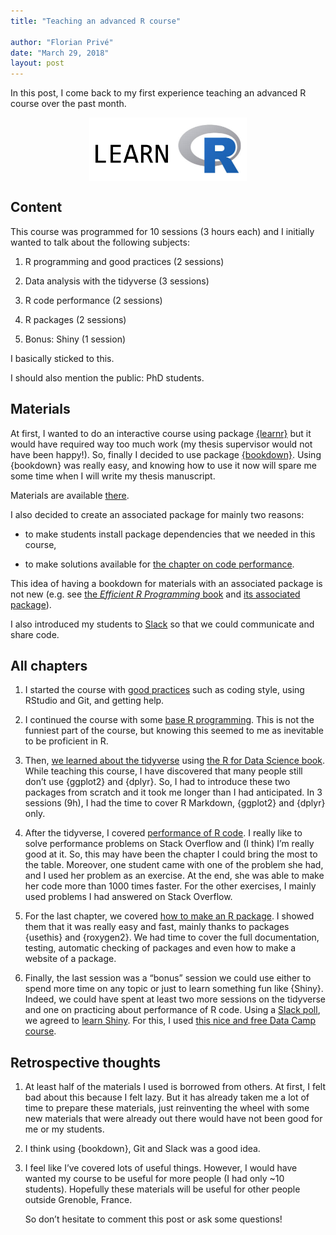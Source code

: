 ```yaml
---
title: "Teaching an advanced R course"

author: "Florian Privé"
date: "March 29, 2018"
layout: post
---
```



<section class="main-content">
<p>In this post, I come back to my first experience teaching an advanced R course over the past month.</p>
<p><a href="https://privefl.github.io/advr38book/" target="_blank"> <img src="../images/learnR.png" width="50%" style="display: block; margin: auto;" /> </a></p>
<div id="content" class="section level2">
<h2>Content</h2>
<p>This course was programmed for 10 sessions (3 hours each) and I initially wanted to talk about the following subjects:</p>
<ol style="list-style-type: decimal">
<li><p>R programming and good practices (2 sessions)</p></li>
<li><p>Data analysis with the tidyverse (3 sessions)</p></li>
<li><p>R code performance (2 sessions)</p></li>
<li><p>R packages (2 sessions)</p></li>
<li><p>Bonus: Shiny (1 session)</p></li>
</ol>
<p>I basically sticked to this.</p>
<p>I should also mention the public: PhD students.</p>
</div>
<div id="materials" class="section level2">
<h2>Materials</h2>
<p>At first, I wanted to do an interactive course using package <a href="https://rstudio.github.io/learnr/">{learnr}</a> but it would have required way too much work (my thesis supervisor would not have been happy!). So, finally I decided to use package <a href="https://bookdown.org/yihui/bookdown/">{bookdown}</a>. Using {bookdown} was really easy, and knowing how to use it now will spare me some time when I will write my thesis manuscript.</p>
<p>Materials are available <a href="https://privefl.github.io/advr38book/index.html">there</a>.</p>
<p>I also decided to create an associated package for mainly two reasons:</p>
<ul>
<li><p>to make students install package dependencies that we needed in this course,</p></li>
<li><p>to make solutions available for <a href="https://privefl.github.io/advr38book/performance.html">the chapter on code performance</a>.</p></li>
</ul>
<p>This idea of having a bookdown for materials with an associated package is not new (e.g. see <a href="https://bookdown.org/csgillespie/efficientR/">the <em>Efficient R Programming</em> book</a> and <a href="https://github.com/csgillespie/efficient">its associated package</a>).</p>
<p>I also introduced my students to <a href="https://slack.com">Slack</a> so that we could communicate and share code.</p>
</div>
<div id="all-chapters" class="section level2">
<h2>All chapters</h2>
<ol style="list-style-type: decimal">
<li><p>I started the course with <a href="https://privefl.github.io/advr38book/good-practices.html">good practices</a> such as coding style, using RStudio and Git, and getting help.</p></li>
<li><p>I continued the course with some <a href="https://privefl.github.io/advr38book/r-programming.html">base R programming</a>. This is not the funniest part of the course, but knowing this seemed to me as inevitable to be proficient in R.</p></li>
<li><p>Then, <a href="https://privefl.github.io/advr38book/tidyverse.html">we learned about the tidyverse</a> using <a href="http://r4ds.had.co.nz/">the R for Data Science book</a>. While teaching this course, I have discovered that many people still don’t use {ggplot2} and {dplyr}. So, I had to introduce these two packages from scratch and it took me longer than I had anticipated. In 3 sessions (9h), I had the time to cover R Markdown, {ggplot2} and {dplyr} only.</p></li>
<li><p>After the tidyverse, I covered <a href="https://privefl.github.io/advr38book/performance.html">performance of R code</a>. I really like to solve performance problems on Stack Overflow and (I think) I’m really good at it. So, this may have been the chapter I could bring the most to the table. Moreover, one student came with one of the problem she had, and I used her problem as an exercise. At the end, she was able to make her code more than 1000 times faster. For the other exercises, I mainly used problems I had answered on Stack Overflow.</p></li>
<li><p>For the last chapter, we covered <a href="https://privefl.github.io/advr38book/packages.html">how to make an R package</a>. I showed them that it was really easy and fast, mainly thanks to packages {usethis} and {roxygen2}. We had time to cover the full documentation, testing, automatic checking of packages and even how to make a website of a package.</p></li>
<li><p>Finally, the last session was a “bonus” session we could use either to spend more time on any topic or just to learn something fun like {Shiny}. Indeed, we could have spent at least two more sessions on the tidyverse and one on practicing about performance of R code. Using a <a href="https://simplepoll.rocks/">Slack poll</a>, we agreed to <a href="https://privefl.github.io/advr38book/shiny.html">learn Shiny</a>. For this, I used <a href="https://www.datacamp.com/courses/building-web-applications-in-r-with-shiny">this nice and free Data Camp course</a>.</p></li>
</ol>
</div>
<div id="retrospective-thoughts" class="section level2">
<h2>Retrospective thoughts</h2>
<ol style="list-style-type: decimal">
<li><p>At least half of the materials I used is borrowed from others. At first, I felt bad about this because I felt lazy. But it has already taken me a lot of time to prepare these materials, just reinventing the wheel with some new materials that were already out there would have not been good for me or my students.</p></li>
<li><p>I think using {bookdown}, Git and Slack was a good idea.</p></li>
<li><p>I feel like I’ve covered lots of useful things. However, I would have wanted my course to be useful for more people (I had only ~10 students). Hopefully these materials will be useful for other people outside Grenoble, France.</p>
<p>So don’t hesitate to comment this post or ask some questions!</p></li>
</ol>
</div>
</section>
